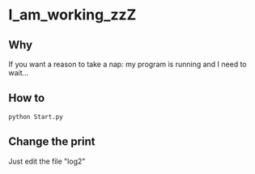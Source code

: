 # I_am_working_zzZ

## Why

If you want a reason to take a nap: my program is running and I need to wait...

## How to

```
python Start.py
```

## Change the print

Just edit the file "log2"
